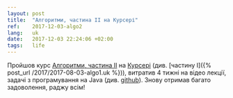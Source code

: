 ```yaml
---
layout: post
title:  "Алгоритми, частина II на Курсері"
ref:    2017-12-03-algo2
lang:   uk
date:   2017-12-03 22:24:06 +02:00
tags:   life
---
```


Пройшов курс [Алгоритми, частина
II](https://www.coursera.org/learn/algorithms-part2) на
[Курсері](https://www.coursera.org/) (див. [частину I]({% post_url
/2017/2017-08-03-algo1.uk %})), витратив 4 тижні на відео лекції, задачі з програмування
на Java (див. [github](https://github.com/sakhnik/coursera_algo2)).
Знову отримав багато задоволення, раджу всім!
